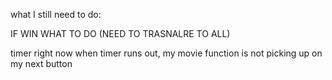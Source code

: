 what I still need to do:
  
  IF WIN WHAT TO DO (NEED TO TRASNALRE TO ALL)

  timer
    right now when timer runs out, my movie function is not picking up on my next button
